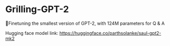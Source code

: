 # Grilling-GPT-2
🍳Finetuning the smallest version of GPT-2, with 124M parameters for Q &amp; A

Hugging face model link: https://huggingface.co/parthsolanke/saul-gpt2-mk2
